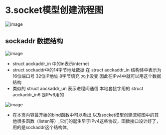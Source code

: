 # 3.socket模型创建流程图  

![image](https://user-images.githubusercontent.com/58176267/175500299-5da5cf1a-fc1b-4d3e-a2f9-8e182cefe348.png)  

## sockaddr 数据结构  

![image](https://user-images.githubusercontent.com/58176267/175500459-19a10b2a-1fb2-4ea0-a345-7fbdd7f1e56a.png)  


* struct aockaddr_in 中的in表示internet  
* struct sockaddr中的14字节地址数据  在 struct aockaddr_in 结构体中表示为16位端口号 32位IP地址 8字节填充    大小没变 因此在IPv4中就可以用这个数据结构  
* 类似的 struct aockaddr_un 表示进程间通信 本地套接字用的 struct aockaddr_in6 是IPv6用的

![image](https://user-images.githubusercontent.com/58176267/175500894-9343fc9b-d60b-494a-9c7f-7a713678318e.png)  


* 在本页内容最开始的bind函数中可以看出,以及socket模型创建流程图中的其他很多函数（listen等）,它们的诞生早于IPv4这些协议，函数接口设计好了，用的是sockaddr这个结构体,
